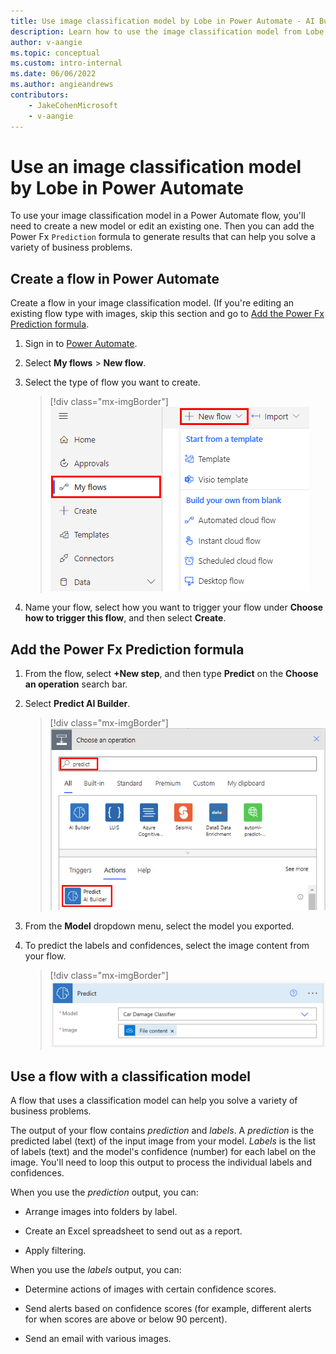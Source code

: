 ```yaml
---
title: Use image classification model by Lobe in Power Automate - AI Builder | Microsoft Docs
description: Learn how to use the image classification model from Lobe to predict labels and categorize images in Power Automate.
author: v-aangie
ms.topic: conceptual
ms.custom: intro-internal
ms.date: 06/06/2022
ms.author: angieandrews
contributors:
    - JakeCohenMicrosoft
    - v-aangie
---
```


# Use an image classification model by Lobe in Power Automate

To use your image classification model in a Power Automate flow, you'll need to create a new model or edit an existing one. Then you can add the Power Fx `Prediction` formula to generate results that can help you solve a variety of business problems.

## Create a flow in Power Automate

Create a flow in your image classification model. (If you're editing an existing flow type with images, skip this section and go to [Add the Power Fx Prediction formula](#add-the-power-fx-prediction-formula).

1. Sign in to [Power Automate](https://flow.microsoft.com/).

1. Select **My flows** > **New flow**.

1. Select the type of flow you want to create.

    > [!div class="mx-imgBorder"]
    > ![Screenshot of the creating a new flow.](media/image-classification-model-in-flow/new-flow.png "Create a new flow")

1. Name your flow, select how you want to trigger your flow under **Choose how to trigger this flow**, and then select **Create**.

## Add the Power Fx Prediction formula

1. From the flow, select **+New step**, and then type **Predict** on the **Choose an operation** search bar.

1. Select **Predict AI Builder**.

    > [!div class="mx-imgBorder"]
    > ![Screenshot of the Choose an operation screen.](media/image-classification-model-in-flow/operation.png "Choose an operation")

1. From the **Model** dropdown menu, select the model you exported.

1. To predict the labels and confidences, select the image content from your flow.

    > [!div class="mx-imgBorder"]
    > ![Screenshot of the Predict action.](media/image-classification-model-in-flow/lobe-predict.png "Predict action")

## Use a flow with a classification model

A flow that uses a classification model can help you solve a variety of business problems.

The output of your flow contains *prediction* and *labels*. A *prediction* is the predicted label (text) of the input image from your model. *Labels* is the list of labels (text) and the model's confidence (number) for each label on the image. You'll need to loop this output to process the individual labels and confidences.

When you use the *prediction* output, you can:

- Arrange images into folders by label.

- Create an Excel spreadsheet to send out as a report.

- Apply filtering.

When you use the *labels* output, you can:

- Determine actions of images with certain confidence scores.

- Send alerts based on confidence scores (for example, different alerts for when scores are above or below 90 percent).

- Send an email with various images.
